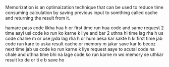 
Memorization is an optimaization technique that can be used to reduce time consuming calculation by saving previous input to
somthing called cache and returning the result from it.

hamare pass code likha hua h or first time run hua code and same request 2 time aayi usi code ko run ko karne k liye
and bar 2 uthna hi time lag rha h us code chalne m or use jyda lag rha h or hum aesa kar sakte h ki first time jab code run 
kare to uska result cache or memory  m jakar save kar lo becoz next time jab us code ko run karne k liye request aaye to acutal code na chale and uthna time bhi na lage code ko run karne m wo memory se uthkar result ko de or ti e b save ho

